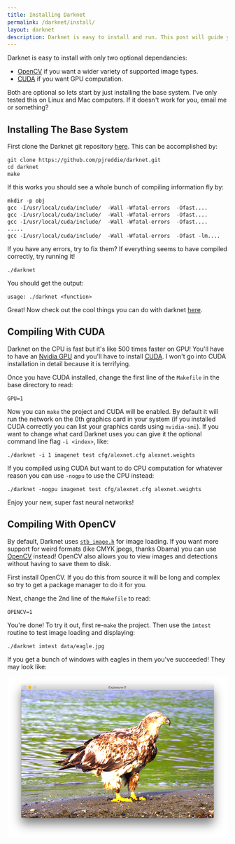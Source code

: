 ```yaml
---
title: Installing Darknet
permalink: /darknet/install/
layout: darknet
description: Darknet is easy to install and run. This post will guide you through it.
---
```

Darknet is easy to install with only two optional dependancies:

- [OpenCV](http://opencv.org/) if you want a wider variety of supported image types.
- [CUDA](https://developer.nvidia.com/cuda-downloads) if you want GPU computation.

Both are optional so lets start by just installing the base system. I've only tested this on Linux and Mac computers. If it doesn't work for you, email me or something?

## Installing The Base System ##
First clone the Darknet git repository [here](https://github.com/pjreddie/darknet). This can be accomplished by:

    git clone https://github.com/pjreddie/darknet.git
    cd darknet
    make

If this works you should see a whole bunch of compiling information fly by:

    mkdir -p obj
    gcc -I/usr/local/cuda/include/  -Wall -Wfatal-errors  -Ofast....
    gcc -I/usr/local/cuda/include/  -Wall -Wfatal-errors  -Ofast....
    gcc -I/usr/local/cuda/include/  -Wall -Wfatal-errors  -Ofast....
    .....
    gcc -I/usr/local/cuda/include/  -Wall -Wfatal-errors  -Ofast -lm....

If you have any errors, try to fix them? If everything seems to have compiled correctly, try running it!

    ./darknet

You should get the output:

    usage: ./darknet <function>

Great! Now check out the cool things you can do with darknet [here](https://pjreddie.com/darknet/).

## <a name="cuda"></a>Compiling With CUDA ##

Darknet on the CPU is fast but it's like 500 times faster on GPU! You'll have to have an [Nvidia GPU](https://developer.nvidia.com/cuda-gpus) and you'll have to install [CUDA](https://developer.nvidia.com/cuda-downloads). I won't go into CUDA installation in detail because it is terrifying.

Once you have CUDA installed, change the first line of the `Makefile` in the base directory to read:

    GPU=1

Now you can `make` the project and CUDA will be enabled. By default it will run the network on the 0th graphics card in your system (if you installed CUDA correctly you can list your graphics cards using `nvidia-smi`). If you want to change what card Darknet uses you can give it the optional command line flag `-i <index>`, like:

    ./darknet -i 1 imagenet test cfg/alexnet.cfg alexnet.weights

If you compiled using CUDA but want to do CPU computation for whatever reason you can use `-nogpu` to use the CPU instead:

    ./darknet -nogpu imagenet test cfg/alexnet.cfg alexnet.weights

Enjoy your new, super fast neural networks!

## <a name="opencv"></a>Compiling With OpenCV ##

By default, Darknet uses [`stb_image.h`](https://github.com/nothings/stb/blob/master/stb_image.h) for image loading. If you want more support for weird formats (like CMYK jpegs, thanks Obama) you can use [OpenCV](http://opencv.org/) instead! OpenCV also allows you to view images and detections without having to save them to disk.

First install OpenCV. If you do this from source it will be long and complex so try to get a package manager to do it for you.

Next, change the 2nd line of the `Makefile` to read:

    OPENCV=1

You're done! To try it out, first re-`make` the project. Then use the `imtest` routine to test image loading and displaying:

    ./darknet imtest data/eagle.jpg

If you get a bunch of windows with eagles in them you've succeeded! They may look like:

![results screenshot](eagle.png)
